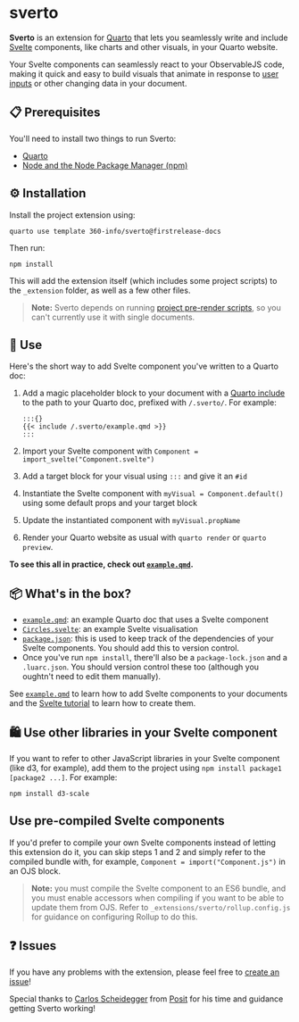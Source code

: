 # sverto

**Sverto** is an extension for [Quarto](https://quarto.org) that lets you seamlessly write and include [Svelte](https://svelte.dev) components, like charts and other visuals, in your Quarto website.

Your Svelte components can seamlessly react to your ObservableJS code, making it quick and easy to build visuals that animate in response to [user inputs](https://observablehq.com/@observablehq/inputs?collection=@observablehq/inputs) or other changing data in your document.

## 📋 Prerequisites

You'll need to install two things to run Sverto:

- [Quarto](https://quarto.org)
- [Node and the Node Package Manager (npm)](https://nodejs.org)

## ⚙️ Installation

Install the project extension using:

```
quarto use template 360-info/sverto@firstrelease-docs
```

Then run:

```
npm install
```

This will add the extension itself (which includes some project scripts) to the `_extension` folder, as well as a few other files.

> **Note:** Sverto depends on running [project pre-render scripts](https://quarto.org/docs/projects/scripts.html#pre-and-post-render), so you can't currently use it with single documents.

## 🎉 Use

Here's the short way to add Svelte component you've written to a Quarto doc:

1. Add a magic placeholder block to your document with a [Quarto include](https://quarto.org/docs/authoring/includes.html) to the path to your Quarto doc, prefixed with `/.sverto/`. For example:

    ```
    :::{}
    {{< include /.sverto/example.qmd >}}
    :::
    ```

2. Import your Svelte component with `Component = import_svelte("Component.svelte")`
3. Add a target block for your visual using `:::` and give it an `#id`
4. Instantiate the Svelte component with `myVisual = Component.default()` using some default props and your target block
5. Update the instantiated component with `myVisual.propName`
6. Render your Quarto website as usual with `quarto render` or `quarto preview`.

**To see this all in practice, check out [`example.qmd`](./example.qmd).**

## 📦 What's in the box?

* [`example.qmd`](./example.qmd): an example Quarto doc that uses a Svelte component
* [`Circles.svelte`](./Circles.svelte): an example Svelte visualisation
* [`package.json`](./package.json): this is used to keep track of the dependencies of your Svelte components. You should add this to version control.
* Once you've run `npm install`, there'll also be a `package-lock.json` and a `.luarc.json`. You should version control these too (although you oughtn't need to edit them manually).

See [`example.qmd`](./example.qmd) to learn how to add Svelte components to your documents and the [Svelte tutorial](https://svelte.dev/tutorial/basics) to learn how to create them.

## 🛍 Use other libraries in your Svelte component

If you want to refer to other JavaScript libraries in your Svelte component (like d3, for example), add them to the project using `npm install package1 [package2 ...]`. For example:

```
npm install d3-scale
```

## Use pre-compiled Svelte components

If you'd prefer to compile your own Svelte components instead of letting this extension do it, you can skip steps 1 and 2 and simply refer to the compiled bundle with, for example, `Component = import("Component.js")` in an OJS block.

> **Note:** you must compile the Svelte component to an ES6 bundle, and you must enable accessors when compiling if you want to be able to update them from OJS. Refer to `_extensions/sverto/rollup.config.js` for guidance on configuring Rollup to do this.

## ❓ Issues

If you have any problems with the extension, please feel free to [create an issue](https://github.com/360-info/sverto)!

Special thanks to [Carlos Scheidegger](https://github.com/cscheid) from [Posit](https://posit.co) for his time and guidance getting Sverto working!
